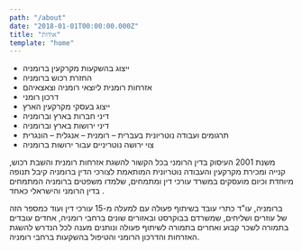 ```yaml
---
path: "/about"
date: "2018-01-01T00:00:00.000Z"
title: "אודות"
template: "home"
---
```


* ייצוג בהשקעות מקרקעין ברומניה
* החזרת רכוש ברומניה
* אזרחות רומנית ליוצאי רומניה וצאצאיהם
* דרכון רומני
* ייצוג בעסקי מקרקעין הארץ
* דיני חברות בארץ וברומניה
* דיני ירושות בארץ וברומניה
* תרגומים ועבודה נוטריונית בעברית – רומנית – אנגלית – הונגרית
* צוי ירושה נוטריניים עבור ירושות ברומניה

משנת 2001 העיסוק בדין הרומני בכל הקשור להשגת אזרחות רומנית והשבת רכוש, קנייה ומכירת מקרקעין והעבודה נוטריונית המותאמת לצורכי הדין ברומניה קיבל תנופה מיוחדת וכיום מועסקים במשרד עורכי דין ומתמחים, שלמדו משפטים ברומניה המתמחים בדין הרומני והישראלי כאחד .

ברומניה, עו"ד כתרי עובד בשיתוף פעולה עם למעלה מ-15 עורכי דין ועוד כמספר הזה של עוזרים ושליחים, שמשרדם בבוקרסט ובאזורים שונים ברחבי רומניה, אחדים עובדים בתמורה לשכר קבוע ואחרים בתמורה לשיתוף פעולה ונותנים מענה לכל הנדרש להשגת האזרחות והדרכון הרומני והטיפול בהשקעות ברחבי רומניה.  
